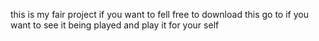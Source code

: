 this is my fair project if you want to fell free to download this go to if you want to see it being played and play it for your self
